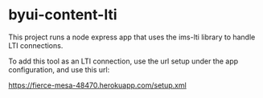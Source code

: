 # byui-content-lti

This project runs a node express app that uses the ims-lti library to handle LTI connections.

To add this tool as an LTI connection, use the url setup under the app configuration, and use this url:

https://fierce-mesa-48470.herokuapp.com/setup.xml